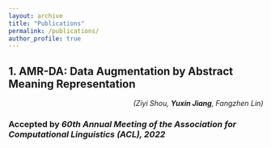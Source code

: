 ```yaml
---
layout: archive
title: "Publications"
permalink: /publications/
author_profile: true
---
```


## 1. AMR-DA: Data Augmentation by Abstract Meaning Representation

<div style="text-align: right"><i>(Ziyi Shou, <b>Yuxin Jiang</b>, Fangzhen Lin)</i></div>

### Accepted by *60th Annual Meeting of the Association for Computational Linguistics (ACL), 2022*
